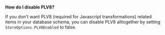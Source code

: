 <!--Title:FAQ & Troubleshooting-->

**How do I disable PLV8?**

If you don't want PLV8 (required for Javascript transformations) related items in your database schema, you can disable PLV8 alltogether by setting `StoreOptions.PLV8Enabled` to false.

